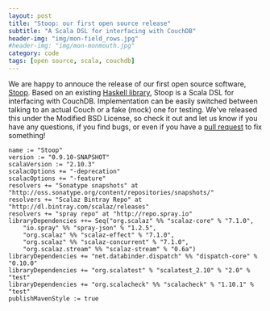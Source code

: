 ```yaml
---
layout: post
title: "Stoop: our first open source release"
subtitle: "A Scala DSL for interfacing with CouchDB"
header-img: "img/mon-field_rows.jpg"
#header-img: "img/mon-monmouth.jpg"
category: code
tags: [open source, scala, couchdb]
---
```


We are happy to annouce the release of our first open source software, [Stoop](https://github.com/MonsantoCo/stoop). Based on an existing [Haskell library](http://hackage.haskell.org/package/CouchDB), Stoop is a Scala DSL for interfacing with CouchDB. Implementation can be easily switched between talking to an actual Couch or a fake (mock) one for testing. We've released this under the Modified BSD License, so check it out and let us know if you have any questions, if you find bugs, or even if you have a [pull request](https://github.com/MonsantoCo/stoop/pulls) to fix something!

    name := "Stoop"
    version := "0.9.10-SNAPSHOT"
    scalaVersion := "2.10.3"
    scalacOptions += "-deprecation"
    scalacOptions += "-feature"
    resolvers += "Sonatype snapshots" at "http://oss.sonatype.org/content/repositories/snapshots/"
    resolvers += "Scalaz Bintray Repo" at "http://dl.bintray.com/scalaz/releases"
    resolvers += "spray repo" at "http://repo.spray.io"
    libraryDependencies ++= Seq("org.scalaz" %% "scalaz-core" % "7.1.0",
        "io.spray" %% "spray-json" % "1.2.5",
        "org.scalaz" %% "scalaz-effect" % "7.1.0",
        "org.scalaz" %% "scalaz-concurrent" % "7.1.0",
        "org.scalaz.stream" %% "scalaz-stream" % "0.6a")
    libraryDependencies += "net.databinder.dispatch" %% "dispatch-core" % "0.10.0"
    libraryDependencies += "org.scalatest" % "scalatest_2.10" % "2.0" % "test"
    libraryDependencies += "org.scalacheck" %% "scalacheck" % "1.10.1" % "test"
    publishMavenStyle := true
